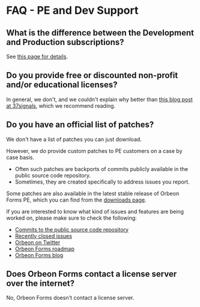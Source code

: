 # FAQ - PE and Dev Support

## What is the difference between the Development and Production subscriptions?

See [this page for details](https://www.orbeon.com/pricing).

## Do you provide free or discounted non-profit and/or educational licenses?

In general, we don't, and we couldn't explain why better than [this blog post at 37signals](https://signalvnoise.com/posts/2580-why-non-profit-pricing), which we recommend reading.

## Do you have an official list of patches?

We don't have a list of patches you can just download.

However, we do provide custom patches to PE customers on a case by case basis.

* Often such patches are backports of commits publicly available in the public source code repository.
* Sometimes, they are created specifically to address issues you report.

Some patches are also available in the latest stable release of Orbeon Forms PE, which you can find from the [downloads page](https://www.orbeon.com/download).

If you are interested to know what kind of issues and features are being worked on, please make sure to check the following:

- [Commits to the public source code repository](https://github.com/orbeon/orbeon-forms/commits/master)
- [Recently closed issues](https://github.com/orbeon/orbeon-forms/issues?q=is%3Aclosed+sort%3Aupdated-desc)
- [Orbeon on Twitter](https://twitter.com/orbeon)
- [Orbeon Forms roadmap](/roadmap.md)
- [Orbeon Forms blog](https://blog.orbeon.com/)

## Does Orbeon Forms contact a license server over the internet?

No, Orbeon Forms doesn't contact a license server.
